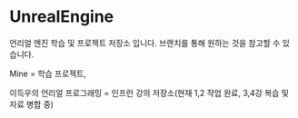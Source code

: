 # UnrealEngine
언리얼 엔진 학습 및 프로젝트 저장소 입니다.
브랜치를 통해 원하는 것을 참고할 수 있습니다.

Mine = 학습 프로젝트,


이득우의 언리얼 프로그래밍 = 인프런 강의 저장소(현재 1,2 작업 완료, 3,4강 복습 및 자료 병합 중)
